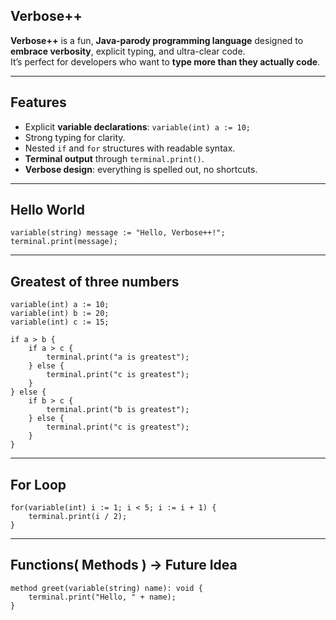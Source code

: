## Verbose++

**Verbose++** is a fun, **Java-parody programming language** designed to **embrace verbosity**, explicit typing, and ultra-clear code.  
It’s perfect for developers who want to **type more than they actually code**.

---

## Features

- Explicit **variable declarations**: `variable(int) a := 10;`
- Strong typing for clarity.
- Nested `if` and `for` structures with readable syntax.
- **Terminal output** through `terminal.print()`.
- **Verbose design**: everything is spelled out, no shortcuts.
---
## Hello World

```verbose++  
variable(string) message := "Hello, Verbose++!";
terminal.print(message);
```
---
## Greatest of three numbers

```verbose++
variable(int) a := 10;
variable(int) b := 20;
variable(int) c := 15;

if a > b {
    if a > c {
        terminal.print("a is greatest");
    } else {
        terminal.print("c is greatest");
    }
} else {
    if b > c {
        terminal.print("b is greatest");
    } else {
        terminal.print("c is greatest");
    }
}
```
---
## For Loop
```verbose++
for(variable(int) i := 1; i < 5; i := i + 1) {
    terminal.print(i / 2);
}
```
---
## Functions( Methods ) -> Future Idea
```verbose++
method greet(variable(string) name): void {
    terminal.print("Hello, " + name);
}
```